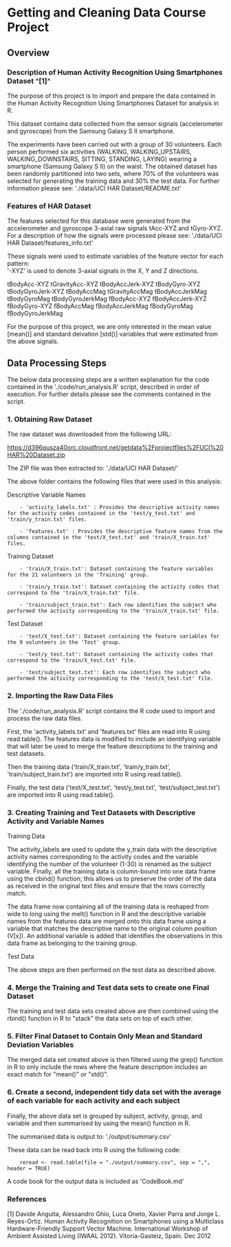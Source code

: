 # Getting and Cleaning Data Course Project


## Overview

### Description of Human Activity Recognition Using Smartphones Dataset ^[1]^

The purpose of this project is to import and prepare the data contained in the Human Activity Recognition Using Smartphones Dataset for analysis in R.

This dataset contains data collected from the sensor signals (accelerometer and gyroscope) from the Samsung Galaxy S II smartphone.

The experiments have been carried out with a group of 30 volunteers.  Each person performed six activities (WALKING, WALKING_UPSTAIRS, WALKING_DOWNSTAIRS, SITTING, STANDING, LAYING) wearing a smartphone (Samsung Galaxy S II) on the waist. The obtained dataset has been randomly partitioned into two sets, where 70% of the volunteers was selected for generating the training data and 30% the test data.  For further information please see: './data/UCI HAR Dataset/README.txt'

### Features of HAR Dataset

The features selected for this database were generated from the accelerometer and gyroscope 3-axial raw signals tAcc-XYZ and tGyro-XYZ.  For a description of how the signals were processed please see: './data/UCI HAR Dataset/features_info.txt'

These signals were used to estimate variables of the feature vector for each pattern:  
'-XYZ' is used to denote 3-axial signals in the X, Y and Z directions.

tBodyAcc-XYZ
tGravityAcc-XYZ
tBodyAccJerk-XYZ
tBodyGyro-XYZ
tBodyGyroJerk-XYZ
tBodyAccMag
tGravityAccMag
tBodyAccJerkMag
tBodyGyroMag
tBodyGyroJerkMag
fBodyAcc-XYZ
fBodyAccJerk-XYZ
fBodyGyro-XYZ
fBodyAccMag
fBodyAccJerkMag
fBodyGyroMag
fBodyGyroJerkMag

For the purpose of this project, we are only interested in the mean value [mean()] and standard deivation [std()] variables that were estimated from the above signals.


## Data Processing Steps

The below data processing steps are a written explanation for the code contained in the './code/run_analysis.R' script, described in order of execution.  For further details please see the comments contained in the script.

### 1. Obtaining Raw Dataset

The raw dataset was downloaded from the following URL:

https://d396qusza40orc.cloudfront.net/getdata%2Fprojectfiles%2FUCI%20HAR%20Dataset.zip

The ZIP file was then extracted to: './data/UCI HAR Dataset/'

The above folder contains the following files that were used in this analysis:

Descriptive Variable Names
        
        - 'activity_labels.txt' : Provides the descriptive activity names for the activity codes contained in the 'test/y_test.txt' and 'train/y_train.txt' files.
        
        - 'features.txt' : Provides the descriptive feature names from the columns contained in the 'test/X_test.txt' and 'train/X_train.txt' files.
        
Training Dataset
        
        - 'train/X_train.txt': Dataset containing the feature variables for the 21 volunteers in the 'Training' group.

        - 'train/y_train.txt': Dataset containing the activity codes that correspond to the 'train/X_train.txt' file.
        
        - 'train/subject_train.txt': Each row identifies the subject who performed the activity corresponding to the 'train/X_train.txt' file.
        
Test Dataset

        - 'test/X_test.txt': Dataset containing the feature variables for the 9 volunteers in the 'Test' group.

        - 'test/y_test.txt': Dataset containing the activity codes that correspond to the 'train/X_test.txt' file.
        
        - 'test/subject_test.txt': Each row identifies the subject who performed the activity corresponding to the 'test/X_test.txt' file.

### 2. Importing the Raw Data Files

The './code/run_analysis.R' script contains the R code used to import and process the raw data files.

First, the 'activity_labels.txt' and 'features.txt' files are read into R using read.table().  The features data is modified to include an identifying variable that will later be used to merge the feature descriptions to the training and test datasets.

Then the training data ('train/X_train.txt', 'train/y_train.txt', 'train/subject_train.txt') are imported into R using read.table().

Finally, the test data ('test/X_test.txt', 'test/y_test.txt', 'test/subject_test.txt') are imported into R using read.table().

### 3. Creating Training and Test Datasets with Descriptive Activity and Variable Names

Training Data

The activity_labels are used to update the y_train data with the descriptive activity names corresponding to the activity codes and the variable identifying the number of the volunteer (1-30) is renamed as the subject variable.  Finally, all the training data is column-bound into one data frame using the cbind() function; this allows us to preserve the order of the data as received in the original text files and ensure that the rows correctly match.

The data frame now containing all of the training data is reshaped from wide to long using the melt() function in R and the descriptive variable names from the features data are merged onto this data frame using a variable that matches the descriptive name to the original column position (V[x]).  An additional variable is added that identifies the observations in this data frame as belonging to the training group.

Test Data

The above steps are then performed on the test data as described above.

### 4. Merge the Training and Test data sets to create one Final Dataset

The training and test data sets created above are then combined using the rbind() function in R to "stack" the data sets on top of each other.

### 5. Filter Final Dataset to Contain Only Mean and Standard Deviation Variables

The merged data set created above is then filtered using the grep() function in R to only include the rows where the feature description includes an exact match for "mean()" or "std()".

### 6. Create a second, independent tidy data set with the average of each variable for each activity and each subject

Finally, the above data set is grouped by subject, activity, group, and variable and then summarised by using the mean() function in R.

The summarised data is output to: './output/summary.csv'

These data can be read back into R using the following code:

        reread <- read.table(file = "./output/summary.csv", sep = ",", header = TRUE)

A code book for the output data is included as 'CodeBook.md'


### References

[1] Davide Anguita, Alessandro Ghio, Luca Oneto, Xavier Parra and Jorge L. Reyes-Ortiz. Human Activity Recognition on Smartphones using a Multiclass Hardware-Friendly Support Vector Machine. International Workshop of Ambient Assisted Living (IWAAL 2012). Vitoria-Gasteiz, Spain. Dec 2012
